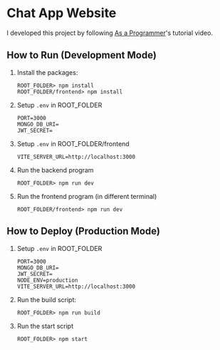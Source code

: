 # Chat App Website

I developed this project by following [As a Programmer](https://www.youtube.com/watch?v=HwCqsOis894)'s tutorial video.

## How to Run (Development Mode)

1. Install the packages:

   ```
   ROOT_FOLDER> npm install
   ROOT_FOLDER/frontend> npm install
   ```

2. Setup `.env` in ROOT_FOLDER

   ```
   PORT=3000
   MONGO_DB_URI=
   JWT_SECRET=
   ```

3. Setup `.env` in ROOT_FOLDER/frontend

   ```
   VITE_SERVER_URL=http://localhost:3000
   ```

4. Run the backend program

   ```
   ROOT_FOLDER> npm run dev
   ```

5. Run the frontend program (in different terminal)
   ```
   ROOT_FOLDER/frontend> npm run dev
   ```

## How to Deploy (Production Mode)

1. Setup `.env` in ROOT_FOLDER

   ```
   PORT=3000
   MONGO_DB_URI=
   JWT_SECRET=
   NODE_ENV=production
   VITE_SERVER_URL=http://localhost:3000
   ```

1. Run the build script:

   ```
   ROOT_FOLDER> npm run build
   ```

1. Run the start script
   ```
   ROOT_FOLDER> npm start
   ```
